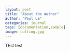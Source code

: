 ```yaml
---
layout: post
title: "About the Author"
author: "Paul Le"
categories: journal
tags: [documentation,sample]
image: cutting.jpg
---
```


TEst
test
